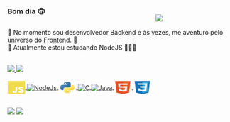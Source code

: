 <img style="margin-top: 40px;" align="right" width="170px" src="https://i.giphy.com/media/maNB0qAiRVAty/giphy.webp">

### Bom dia 🙃
##
🌌 No momento sou desenvolvedor Backend e às vezes, me aventuro pelo universo do Frontend. 🔭 <br/>
📖 Atualmente estou estudando NodeJS 👨🏽‍💻 <br/> <br/>

<div>
  <a href="https://github.com/Pedro-Jaber">
  <img height="180em" src="https://github-readme-stats.vercel.app/api?username=Pedro-Jaber&show_icons=true&theme=midnight-purple&include_all_commits=true&count_private=true"/> <!--material-palenight-->
  <img height="180em" src="https://github-readme-stats.vercel.app/api/top-langs/?username=Pedro-Jaber&layout=compact&theme=midnight-purple"/>
</div>

<div style="display: inline_block"><br>
  <img align="center" alt="Js" height="30" width="40" src="https://raw.githubusercontent.com/devicons/devicon/master/icons/javascript/javascript-plain.svg">
  <img align="center" alt="NodeJs" height="30" width="40" src="https://cdn.jsdelivr.net/gh/devicons/devicon/icons/nodejs/nodejs-original.svg">
  <img align="center" alt="Python" height="30" width="40" src="https://raw.githubusercontent.com/devicons/devicon/master/icons/python/python-original.svg">
  <img align="center" alt="C" height="30" width="40" src="https://cdn.jsdelivr.net/gh/devicons/devicon/icons/c/c-original.svg" />
  <img align="center" alt="Java" height="30" width="40" src="https://cdn.jsdelivr.net/gh/devicons/devicon/icons/java/java-original.svg" />
          
  <img align="center" alt="HTML" height="30" width="40" src="https://raw.githubusercontent.com/devicons/devicon/master/icons/html5/html5-original.svg">
  <img align="center" alt="CSS" height="30" width="40" src="https://raw.githubusercontent.com/devicons/devicon/master/icons/css3/css3-original.svg">
</div>

 ##

<div> 
  <a href = "mailto:pedrojaberc@gmail.com"><img src="https://img.shields.io/badge/Gmail-D14836?style=for-the-badge&logo=gmail&logoColor=white" target="_blank"></a>
  <a href="https://www.linkedin.com/in/pedrojaber/" target="_blank"><img src="https://img.shields.io/badge/-LinkedIn-%230077B5?style=for-the-badge&logo=linkedin&logoColor=white" target="_blank"></a> 
</div>
